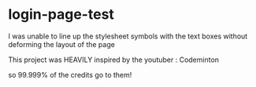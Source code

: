 # login-page-test

I was unable to line up the stylesheet symbols with the text boxes without deforming the layout of the page

This project was HEAVILY inspired by the youtuber : 
Codeminton

so 99.999% of the credits go to them!
